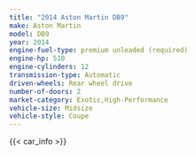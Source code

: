 ```yaml
---
title: "2014 Aston Martin DB9"
make: Aston Martin
model: DB9
year: 2014
engine-fuel-type: premium unleaded (required)
engine-hp: 510
engine-cylinders: 12
transmission-type: Automatic
driven-wheels: Rear wheel drive
number-of-doors: 2
market-category: Exotic,High-Performance
vehicle-size: Midsize
vehicle-style: Coupe
---
```


{{< car_info >}}

